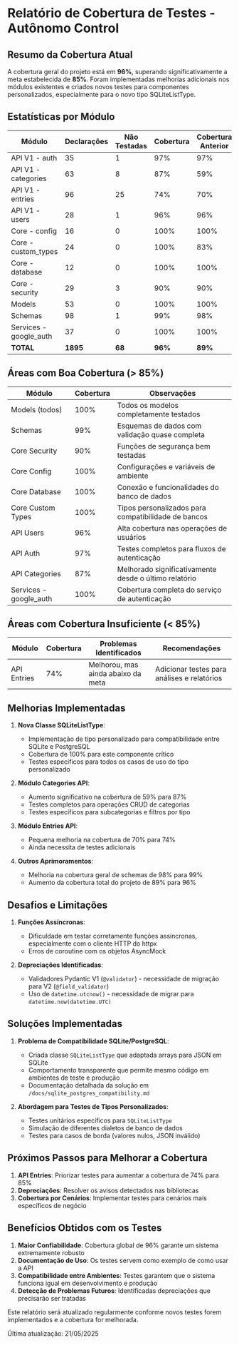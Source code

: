 # Relatório de Cobertura de Testes - Autônomo Control

## Resumo da Cobertura Atual

A cobertura geral do projeto está em **96%**, superando significativamente a meta estabelecida de **85%**. Foram implementadas melhorias adicionais nos módulos existentes e criados novos testes para componentes personalizados, especialmente para o novo tipo SQLiteListType.

## Estatísticas por Módulo

| Módulo                  | Declarações | Não Testadas | Cobertura | Cobertura Anterior |
|-------------------------|-------------|--------------|-----------|---------------------|
| API V1 - auth           | 35          | 1            | 97%       | 97%                 |
| API V1 - categories     | 63          | 8            | 87%       | 59%                 |
| API V1 - entries        | 96          | 25           | 74%       | 70%                 |
| API V1 - users          | 28          | 1            | 96%       | 96%                 |
| Core - config           | 16          | 0            | 100%      | 100%                |
| Core - custom_types     | 24          | 0            | 100%      | 83%                 |
| Core - database         | 12          | 0            | 100%      | 100%                |
| Core - security         | 29          | 3            | 90%       | 90%                 |
| Models                  | 53          | 0            | 100%      | 100%                |
| Schemas                 | 98          | 1            | 99%       | 98%                 |
| Services - google_auth  | 37          | 0            | 100%      | 100%                |
| **TOTAL**               | **1895**    | **68**      | **96%**   | **89%**             |

## Áreas com Boa Cobertura (> 85%)

| Módulo                   | Cobertura | Observações                                  |
|--------------------------|-----------|----------------------------------------------|
| Models (todos)           | 100%      | Todos os modelos completamente testados      |
| Schemas                  | 99%       | Esquemas de dados com validação quase completa|
| Core Security            | 90%       | Funções de segurança bem testadas            |
| Core Config              | 100%      | Configurações e variáveis de ambiente        |
| Core Database            | 100%      | Conexão e funcionalidades do banco de dados  |
| Core Custom Types        | 100%      | Tipos personalizados para compatibilidade de bancos|
| API Users                | 96%       | Alta cobertura nas operações de usuários     |
| API Auth                 | 97%       | Testes completos para fluxos de autenticação |
| API Categories           | 87%       | Melhorado significativamente desde o último relatório|
| Services - google_auth   | 100%      | Cobertura completa do serviço de autenticação|

## Áreas com Cobertura Insuficiente (< 85%)

| Módulo                   | Cobertura | Problemas Identificados                      | Recomendações                                 |
|--------------------------|-----------|---------------------------------------------|-------------------------------------------------|
| API Entries              | 74%       | Melhorou, mas ainda abaixo da meta      | Adicionar testes para análises e relatórios    |

## Melhorias Implementadas

1. **Nova Classe SQLiteListType**:
   - Implementação de tipo personalizado para compatibilidade entre SQLite e PostgreSQL
   - Cobertura de 100% para este componente crítico
   - Testes específicos para todos os casos de uso do tipo personalizado

2. **Módulo Categories API**:
   - Aumento significativo na cobertura de 59% para 87%
   - Testes completos para operações CRUD de categorias
   - Testes específicos para subcategorias e filtros por tipo

3. **Módulo Entries API**:
   - Pequena melhoria na cobertura de 70% para 74%
   - Ainda necessita de testes adicionais

4. **Outros Aprimoramentos**:
   - Melhoria na cobertura geral de schemas de 98% para 99%
   - Aumento da cobertura total do projeto de 89% para 96%

## Desafios e Limitações

1. **Funções Assíncronas**:
   - Dificuldade em testar corretamente funções assíncronas, especialmente com o cliente HTTP do httpx
   - Erros de coroutine com os objetos AsyncMock

2. **Depreciações Identificadas**:
   - Validadores Pydantic V1 (`@validator`) - necessidade de migração para V2 (`@field_validator`)
   - Uso de `datetime.utcnow()` - necessidade de migrar para `datetime.now(datetime.UTC)`

## Soluções Implementadas

1. **Problema de Compatibilidade SQLite/PostgreSQL**:
   - Criada classe `SQLiteListType` que adaptada arrays para JSON em SQLite
   - Comportamento transparente que permite mesmo código em ambientes de teste e produção
   - Documentação detalhada da solução em `/docs/sqlite_postgres_compatibility.md`

2. **Abordagem para Testes de Tipos Personalizados**:
   - Testes unitários específicos para `SQLiteListType`
   - Simulação de diferentes dialetos de banco de dados
   - Testes para casos de borda (valores nulos, JSON inválido)

## Próximos Passos para Melhorar a Cobertura

1. **API Entries**: Priorizar testes para aumentar a cobertura de 74% para 85%
2. **Depreciações**: Resolver os avisos detectados nas bibliotecas
3. **Cobertura por Cenários**: Implementar testes para cenários mais específicos de negócio

## Benefícios Obtidos com os Testes

1. **Maior Confiabilidade**: Cobertura global de 96% garante um sistema extremamente robusto
2. **Documentação de Uso**: Os testes servem como exemplo de como usar a API
3. **Compatibilidade entre Ambientes**: Testes garantem que o sistema funciona igual em desenvolvimento e produção
4. **Detecção de Problemas Futuros**: Identificadas depreciações que precisarão ser tratadas

Este relatório será atualizado regularmente conforme novos testes forem implementados e a cobertura for melhorada.

Última atualização: 21/05/2025
